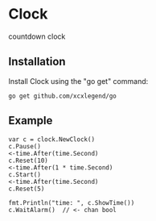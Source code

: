# Clock

countdown clock

## Installation

Install Clock using the "go get" command:

```
go get github.com/xcxlegend/go
```

## Example

```
var c = clock.NewClock()
c.Pause()
<-time.After(time.Second)
c.Reset(10)
<-time.After(1 * time.Second)
c.Start()
<-time.After(time.Second)
c.Reset(5)

fmt.Println("time: ", c.ShowTime())
c.WaitAlarm()  // <- chan bool

```